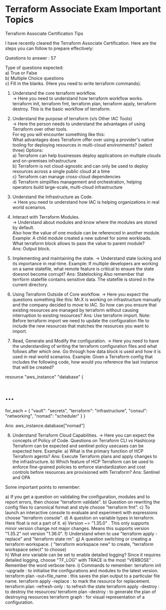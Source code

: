 # Terraform Associate Exam Important Topics
Terraform Associate Certification Tips

I have recently cleared the Terraform Associate Certification. Here are the steps you can follow to prepare effectively:

Questions to answer : 57  

Type of questions expected:  
    a) True or False  
    b) Multiple Choice questions  
    c) Fill in the blanks. (Here you need to write terraform commands).   

1. Understand the core terraform workflow.  
-> Here you need to understand how terraform workflow works. terraform init, terraform fmt, terraform plan, terraform apply, terraform destroy. This is the basic workflow of terraform.

2. Understand the purpose of terraform (v/s Other IAC Tools)  
-> Here the person needs to understand the advantages of using Terraform over other tools.   
   For eg you will encounter something like this:  
   What advantages does Terraform offer over using a provider's native tooling for deploying resources in multi-cloud environments? (select three)
   Options:  
     a) Terraform can help businesses deploy applications on multiple clouds and on-premises infrastructure  
     b) Terraform is not cloud-agnostic and can only be used to deploy resources across a single public cloud at a time  
     c) Terraform can manage cross-cloud dependencies  
     d) Terraform simplifies management and orchestration, helping operators build large-scale, multi-cloud infrastructure  

3. Understand the Infrastructure as Code.  
-> Here you need to understand how IAC is helping organizations in real world scenarios.  

4. Interact with Terraform Modules.  
-> Understand about modules and know where the modules are stored by default.  
   Also how the value of one module can be referenced in another module.  
   Example: A child module created a new subnet for some workloads. What terraform block allows to pass the value to parent module?  
   Ans: Output block.  
   
5. Implementing and maintaining the state.
-> Understand state locking and its importance in real-time.
   Example: If multiple developers are working on a same statefile, what remote feature is critical to ensure the state doesnot become corrupt?
   Ans: Statelocking
   Also remember that terrform statefile contains sensitive data. The statefile is stored in the current directory.

6.  Using Terraform Outside of Core workflow.
-> Here you expect the questions something like this:
   Mr.X is working on infrastructure manually and the company decided to move to IAC. So how can you ensure that existing resources are managed by terraform 
   without causing interruption to existing resources?
   Ans: Use terraform import.
   Note: Before terraform import we need to update the configuration file to include the new resources that matches the resources you want to import. 

7. Read, Generate and Modify the configuration.
-> Here you need to have the understanding of writing the terraform configuration files and what follows after which one. Go through how data block is used and how 
   it is used in real world scenarios.
   Example: Given a Terraform config that includes the following code, how would you reference the last instance that will be created?



resource "aws_instance" "database" {
  # ...
  for_each = {
    "vault": "secrets",
    "terraform": "infrastructure",
    "consul": "networking",
    "nomad": "scheduler"
  }
}

Ans: aws_instance.database["nomad"]

8. Understand Terraform Cloud Capabilities.
-> Here you can expect the concepts of Policy of Code. Questions on Terraform CLI vs Hashicorp Terraform can be expected and sentinel policy usecases can be 
   expected here.
   Example:
       a) What is the primary function of HCP Terraform agents?
       Ans: Execute Terraform plans and apply changes to the infrastructure.
       b) Which feature of HCP Terraform can be used to enforce fine-grained policies to enforce standardization and cost controls before resources are provisioned 
          with Terraform?
       Ans: Sentinel and OPA


Some important points to remember:

a) If you get a question on validating the configuration, modules and to report errors, then choose "terraform validate". 
b) Question on rewriting the config files to canonical format and style choose "terraform fmt".
c) To launch an interactive console to evaluate and experiment with expressions choose "terraform console".
d) A question on variable types in terraform. Here float is not a part of it.
e) Version ~> "1.35.0" . This only supports minor version change not major changes. 
   Means this supports version "1.35.2" not version "1.36.0".
f) Understand when to use "terraform apply -replace" and "terraform state rm".
g) A question switching or creating a terraform workspace. ( "terraform workspace new" to create, "terraform workspace select" to choose)   
h) What env variable can be set to enable detailed logging?
   Since it requires detailed logging, choose "TF_LOG" with TRACE is the most "VERBOSE" . Remember the word verbose here.
i) Commands to remember:
terraform init -upgrade : to initialise the configurations and modules to the latest version.
terraform plan -out=file_name : this saves the plan output to a particular file name.
terraform apply -replace : to mark the resource for replacement.
terraform plan -refresh-only : to refresh the state
terraform apply -destroy : to destroy the resources/
terraform plan -destroy : to generate the plan of destroying resources
terraform graph : for visual representation of a configuration.
